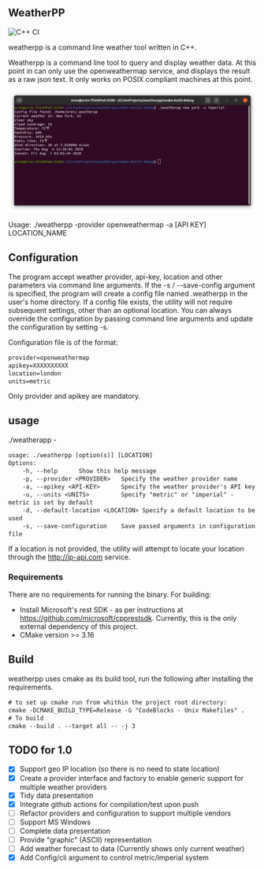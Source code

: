 
## WeatherPP
![C++ CI](https://github.com/o4oren/weatherpp/workflows/C++%20CI/badge.svg)

weatherpp is a command line weather tool written in C++.

Weatherpp is a command line tool to query and display weather data.
At this point in can only use the openweathermap service, and displays the result as a raw json text.
It only works on POSIX compliant machines at this point.

![weatherpp example](https://github.com/o4oren/weatherpp/blob/master/images/screenshot1.png?raw=true)

Usage: ./weatherpp -provider openweathermap -a [API KEY] LOCATION_NAME

## Configuration
The program accept weather provider, api-key, location and other parameters via command line arguments.
If the -s / --save-config argument is specified, the program will create a config file named .weatherpp in the user's 
home directory.
If a config file exists, the utility will not require subsequent settings, other than an optional location.
You can always override the configuration by passing command line arguments and update the configuration by setting -s. 

Configuration file is of the format:
```
provider=openweathermap
apikey=XXXXXXXXXX
location=london
units=metric
```
Only provider and apikey are mandatory.

## usage
./weatherapp -
```
usage: ./weatherpp [option(s)] [LOCATION]
Options:
	-h, --help		Show this help message
	-p, --provider <PROVIDER>	Specify the weather provider name
	-a, --apikey <API-KEY>		Specify the weather provider's API key
	-u, --units <UNITS>		    Specify "metric" or "imperial" - metric is set by default
    -d, --default-location <LOCATION> Specify a default location to be used
	-s, --save-configuration 	Save passed arguments in configuration file

```
If a location is not provided, the utility will attempt to locate your location through the http://ip-api.com service.

### Requirements
There are no requirements for running the binary.
For building:
* Install Microsoft's rest SDK - as per instructions at https://github.com/microsoft/cpprestsdk.
Currently, this is the only external dependency of this project.
* CMake version >= 3.16

## Build
weatherpp uses cmake as its build tool, run the following after installing the requirements.
```
# to set up cmake run from whithin the project root directory:
cmake -DCMAKE_BUILD_TYPE=Release -G "CodeBlocks - Unix Makefiles" .
# To build
cmake --build . --target all -- -j 3
```

## TODO for 1.0
- [x] Support geo IP location (so there is no need to state location)
- [x] Create a provider interface and factory to enable generic support for multiple weather providers
- [x] Tidy data presentation
- [x] Integrate github actions for compilation/test upon push
- [ ] Refactor providers and configuration to support multiple vendors
- [ ] Support MS Windows
- [ ] Complete data presentation
- [ ] Provide "graphic" (ASCII) representation
- [ ] Add weather forecast to data (Currently shows only current weather)
- [x] Add Config/cli argument to control metric/imperial system
